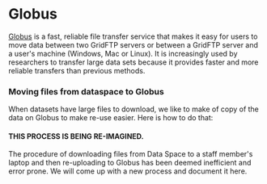 # Globus

[Globus](https://www.globus.org/data-transfer) is a fast, reliable file transfer service that makes it easy for users to move data between two GridFTP servers or between a GridFTP server and a user's machine (Windows, Mac or Linux). It is increasingly used by researchers to transfer large data sets because it provides faster and more reliable transfers than previous methods.

### Moving files from dataspace to Globus

When datasets have large files to download, we like to make of copy of the data on Globus to make re-use easier. Here is how to do that:

#### THIS PROCESS IS BEING RE-IMAGINED. 

The procedure of downloading files from Data Space to a staff member's laptop and then re-uploading to Globus has been deemed inefficient and error prone. We will come up with a new process and document it here.
